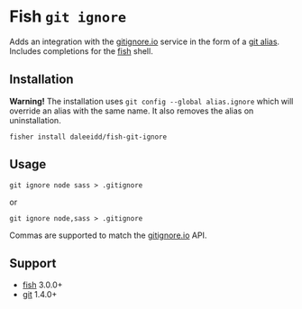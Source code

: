 # Fish `git ignore`

Adds an integration with the [gitignore.io] service in the form of a [git alias]. Includes completions for the [fish] shell.

## Installation

**Warning!** The installation uses `git config --global alias.ignore` which will override an alias with the same name. It also removes the alias on uninstallation.

`fisher install daleeidd/fish-git-ignore`

## Usage

`git ignore node sass > .gitignore`

or

`git ignore node,sass > .gitignore`

Commas are supported to match the [gitignore.io] API.

## Support
- [fish] 3.0.0+
- [git] 1.4.0+

[fish]: https://fishshell.com
[git]: https://git-scm.com
[git alias]: https://git-scm.com/book/en/v2/Git-Basics-Git-Aliases
[gitignore.io]: https://gitignore.io
